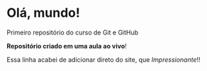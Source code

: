 # Olá, mundo!
 Primeiro repositório do curso de Git e GitHub

**Repositório criado em uma aula ao vivo**!

Essa linha acabei de adicionar direto do site, que *Impressionante*!!
